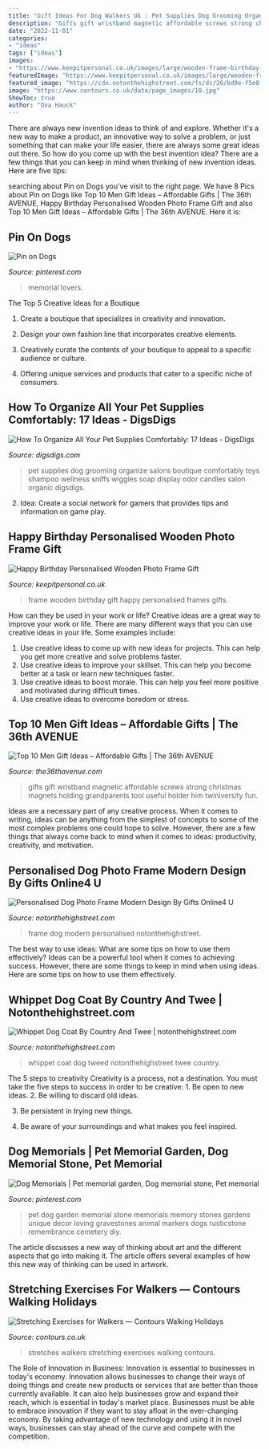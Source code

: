 ```yaml
---
title: "Gift Ideas For Dog Walkers Uk : Pet Supplies Dog Grooming Organize Salons Boutique Comfortably Toys Shampoo Wellness Sniffs Wiggles Soap Display Odor Candles Salon Organic Digsdigs"
description: "Gifts gift wristband magnetic affordable screws strong christmas magnets holding grandparents tool useful holder him twiniversity fun"
date: "2022-11-01"
categories:
- "ideas"
tags: ["ideas"]
images:
- "https://www.keepitpersonal.co.uk/images/large/wooden-frame-birthday-themed_LRG.jpg"
featuredImage: "https://www.keepitpersonal.co.uk/images/large/wooden-frame-birthday-themed_LRG.jpg"
featured_image: "https://cdn.notonthehighstreet.com/fs/dc/26/bd9e-f5e0-42a3-b70a-2171c7915ed5/original_personalised-dog-photo-frame-modern-design.jpg"
image: "https://www.contours.co.uk/data/page_images/10.jpg"
ShowToc: true
author: "Ova Hauck"
---
```



There are always new invention ideas to think of and explore. Whether it's a new way to make a product, an innovative way to solve a problem, or just something that can make your life easier, there are always some great ideas out there. So how do you come up with the best invention idea? There are a few things that you can keep in mind when thinking of new invention ideas. Here are five tips: 

	

		
searching about Pin on Dogs you've visit to the right page. We have 8 Pics about Pin on Dogs like Top 10 Men Gift Ideas – Affordable Gifts | The 36th AVENUE, Happy Birthday Personalised Wooden Photo Frame Gift and also Top 10 Men Gift Ideas – Affordable Gifts | The 36th AVENUE. Here it is:
		
    
## Pin On Dogs

<img loading=lazy src="https://i.pinimg.com/736x/2b/12/60/2b1260d263220b43a3b1317e8236af0f.jpg" onerror="this.onerror=null;this.src='https://tse2.mm.bing.net/th?id=OIP.NpEu7qcrvYCfwipPcC4bqAHaHa&amp;pid=15.1';" alt="Pin on Dogs">

_Source: pinterest.com_

>memorial lovers. 

	

The Top 5 Creative Ideas for a Boutique
1. Create a boutique that specializes in creativity and innovation.
2. Design your own fashion line that incorporates creative elements.

3. Creatively curate the contents of your boutique to appeal to a specific audience or culture.

4. Offering unique services and products that cater to a specific niche of consumers.


    
## How To Organize All Your Pet Supplies Comfortably: 17 Ideas - DigsDigs

<img loading=lazy src="https://www.digsdigs.com/photos/how-to-organize-all-your-pet-supplies-comfortably-ideas-8-554x742.jpg" onerror="this.onerror=null;this.src='https://tse2.mm.bing.net/th?id=OIP.TjPQLUgzVMdbe7w6ouCVnwHaJ6&amp;pid=15.1';" alt="How To Organize All Your Pet Supplies Comfortably: 17 Ideas - DigsDigs">

_Source: digsdigs.com_

>pet supplies dog grooming organize salons boutique comfortably toys shampoo wellness sniffs wiggles soap display odor candles salon organic digsdigs. 

	

2. Idea: Create a social network for gamers that provides tips and information on game play.

    
## Happy Birthday Personalised Wooden Photo Frame Gift

<img loading=lazy src="https://www.keepitpersonal.co.uk/images/large/wooden-frame-birthday-themed_LRG.jpg" onerror="this.onerror=null;this.src='https://tse4.mm.bing.net/th?id=OIP.wAaTIC7JtOhVxY6Cb1YLgwHaHa&amp;pid=15.1';" alt="Happy Birthday Personalised Wooden Photo Frame Gift">

_Source: keepitpersonal.co.uk_

>frame wooden birthday gift happy personalised frames gifts. 

	

How can they be used in your work or life?
Creative ideas are a great way to improve your work or life. There are many different ways that you can use creative ideas in your life. Some examples include: 
1. Use creative ideas to come up with new ideas for projects. This can help you get more creative and solve problems faster. 
2. Use creative ideas to improve your skillset. This can help you become better at a task or learn new techniques faster. 
3. Use creative ideas to boost morale. This can help you feel more positive and motivated during difficult times. 
4. Use creative ideas to overcome boredom or stress.

    
## Top 10 Men Gift Ideas – Affordable Gifts | The 36th AVENUE

<img loading=lazy src="https://www.the36thavenue.com/wp-content/uploads/2017/11/gifts-1-700x700.jpg" onerror="this.onerror=null;this.src='https://tse1.mm.bing.net/th?id=OIP.L9nzypenrm3ikdcfmHmocQHaHa&amp;pid=15.1';" alt="Top 10 Men Gift Ideas – Affordable Gifts | The 36th AVENUE">

_Source: the36thavenue.com_

>gifts gift wristband magnetic affordable screws strong christmas magnets holding grandparents tool useful holder him twiniversity fun. 

	

Ideas are a necessary part of any creative process. When it comes to writing, ideas can be anything from the simplest of concepts to some of the most complex problems one could hope to solve. However, there are a few things that always come back to mind when it comes to ideas: productivity, creativity, and motivation.

    
## Personalised Dog Photo Frame Modern Design By Gifts Online4 U

<img loading=lazy src="https://cdn.notonthehighstreet.com/fs/dc/26/bd9e-f5e0-42a3-b70a-2171c7915ed5/original_personalised-dog-photo-frame-modern-design.jpg" onerror="this.onerror=null;this.src='https://tse1.mm.bing.net/th?id=OIP.h2Yx6SWlb819lmNQq0xL4gHaHa&amp;pid=15.1';" alt="Personalised Dog Photo Frame Modern Design By Gifts Online4 U">

_Source: notonthehighstreet.com_

>frame dog modern personalised notonthehighstreet. 

	

The best way to use ideas: What are some tips on how to use them effectively?
Ideas can be a powerful tool when it comes to achieving success. However, there are some things to keep in mind when using ideas. Here are some tips on how to use them effectively.

    
## Whippet Dog Coat By Country And Twee | Notonthehighstreet.com

<img loading=lazy src="https://cdn.notonthehighstreet.com/system/product_images/images/001/278/702/original_tweed-whippet-coat.jpg" onerror="this.onerror=null;this.src='https://tse4.mm.bing.net/th?id=OIP.mnmgh4d4Ugadm8-ShrAehAHaLI&amp;pid=15.1';" alt="Whippet Dog Coat By Country And Twee | notonthehighstreet.com">

_Source: notonthehighstreet.com_

>whippet coat dog tweed notonthehighstreet twee country. 

	

The 5 steps to creativity
Creativity is a process, not a destination. You must take the five steps to success in order to be creative: 1. Be open to new ideas.
2. Be willing to discard old ideas.

3. Be persistent in trying new things.

4. Be aware of your surroundings and what makes you feel inspired.


    
## Dog Memorials | Pet Memorial Garden, Dog Memorial Stone, Pet Memorial

<img loading=lazy src="https://i.pinimg.com/736x/f1/6a/f3/f16af3c6c7be542bfe14e60003ab916a.jpg" onerror="this.onerror=null;this.src='https://tse3.mm.bing.net/th?id=OIP.aQyHqrtzZdgdBlA2zudiRQHaJ3&amp;pid=15.1';" alt="Dog Memorials | Pet memorial garden, Dog memorial stone, Pet memorial">

_Source: pinterest.com_

>pet dog garden memorial stone memorials memory stones gardens unique decor loving gravestones animal markers dogs rusticstone remembrance cemetery diy. 

	

The article discusses a new way of thinking about art and the different aspects that go into making it. The article offers several examples of how this new way of thinking can be used in artwork.

    
## Stretching Exercises For Walkers — Contours Walking Holidays

<img loading=lazy src="https://www.contours.co.uk/data/page_images/10.jpg" onerror="this.onerror=null;this.src='https://tse3.mm.bing.net/th?id=OIP.qJNwE7jLasdKgffbU3BspQHaLi&amp;pid=15.1';" alt="Stretching Exercises for Walkers — Contours Walking Holidays">

_Source: contours.co.uk_

>stretches walkers stretching exercises walking contours. 

	

The Role of Innovation in Business:
Innovation is essential to businesses in today's economy. Innovation allows businesses to change their ways of doing things and create new products or services that are better than those currently available. It can also help businesses grow and expand their reach, which is essential in today's market place.
Businesses must be able to embrace innovation if they want to stay afloat in the ever-changing economy. By taking advantage of new technology and using it in novel ways, businesses can stay ahead of the curve and compete with the competition.

